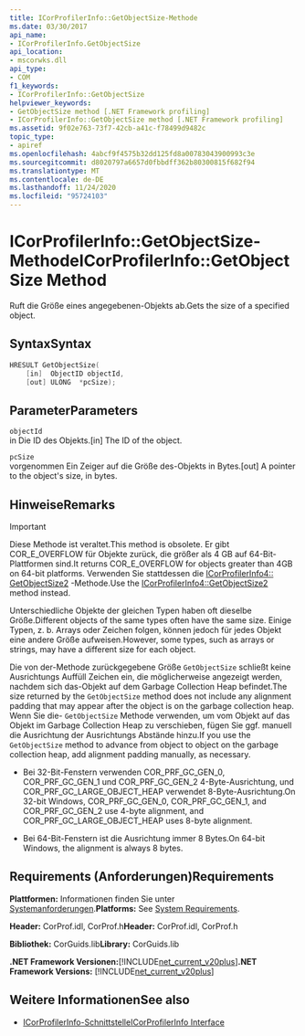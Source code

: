 ```yaml
---
title: ICorProfilerInfo::GetObjectSize-Methode
ms.date: 03/30/2017
api_name:
- ICorProfilerInfo.GetObjectSize
api_location:
- mscorwks.dll
api_type:
- COM
f1_keywords:
- ICorProfilerInfo::GetObjectSize
helpviewer_keywords:
- GetObjectSize method [.NET Framework profiling]
- ICorProfilerInfo::GetObjectSize method [.NET Framework profiling]
ms.assetid: 9f02e763-73f7-42cb-a41c-f78499d9482c
topic_type:
- apiref
ms.openlocfilehash: 4abcf9f4575b32dd125fd8a00783043900993c3e
ms.sourcegitcommit: d8020797a6657d0fbbdff362b80300815f682f94
ms.translationtype: MT
ms.contentlocale: de-DE
ms.lasthandoff: 11/24/2020
ms.locfileid: "95724103"
---
```

# <a name="icorprofilerinfogetobjectsize-method"></a><span data-ttu-id="f30a9-102">ICorProfilerInfo::GetObjectSize-Methode</span><span class="sxs-lookup"><span data-stu-id="f30a9-102">ICorProfilerInfo::GetObjectSize Method</span></span>

<span data-ttu-id="f30a9-103">Ruft die Größe eines angegebenen-Objekts ab.</span><span class="sxs-lookup"><span data-stu-id="f30a9-103">Gets the size of a specified object.</span></span>  
  
## <a name="syntax"></a><span data-ttu-id="f30a9-104">Syntax</span><span class="sxs-lookup"><span data-stu-id="f30a9-104">Syntax</span></span>  
  
```cpp  
HRESULT GetObjectSize(  
    [in]  ObjectID objectId,  
    [out] ULONG  *pcSize);  
```  
  
## <a name="parameters"></a><span data-ttu-id="f30a9-105">Parameter</span><span class="sxs-lookup"><span data-stu-id="f30a9-105">Parameters</span></span>  

 `objectId`  
 <span data-ttu-id="f30a9-106">in Die ID des Objekts.</span><span class="sxs-lookup"><span data-stu-id="f30a9-106">[in] The ID of the object.</span></span>  
  
 `pcSize`  
 <span data-ttu-id="f30a9-107">vorgenommen Ein Zeiger auf die Größe des-Objekts in Bytes.</span><span class="sxs-lookup"><span data-stu-id="f30a9-107">[out] A pointer to the object's size, in bytes.</span></span>  
  
## <a name="remarks"></a><span data-ttu-id="f30a9-108">Hinweise</span><span class="sxs-lookup"><span data-stu-id="f30a9-108">Remarks</span></span>  
  
> [!IMPORTANT]
> <span data-ttu-id="f30a9-109">Diese Methode ist veraltet.</span><span class="sxs-lookup"><span data-stu-id="f30a9-109">This method is obsolete.</span></span> <span data-ttu-id="f30a9-110">Er gibt COR_E_OVERFLOW für Objekte zurück, die größer als 4 GB auf 64-Bit-Plattformen sind.</span><span class="sxs-lookup"><span data-stu-id="f30a9-110">It returns COR_E_OVERFLOW for objects greater than 4GB on 64-bit platforms.</span></span> <span data-ttu-id="f30a9-111">Verwenden Sie stattdessen die  [ICorProfilerInfo4:: GetObjectSize2](icorprofilerinfo4-getobjectsize2-method.md) -Methode.</span><span class="sxs-lookup"><span data-stu-id="f30a9-111">Use the  [ICorProfilerInfo4::GetObjectSize2](icorprofilerinfo4-getobjectsize2-method.md) method instead.</span></span>  
  
 <span data-ttu-id="f30a9-112">Unterschiedliche Objekte der gleichen Typen haben oft dieselbe Größe.</span><span class="sxs-lookup"><span data-stu-id="f30a9-112">Different objects of the same types often have the same size.</span></span> <span data-ttu-id="f30a9-113">Einige Typen, z. b. Arrays oder Zeichen folgen, können jedoch für jedes Objekt eine andere Größe aufweisen.</span><span class="sxs-lookup"><span data-stu-id="f30a9-113">However, some types, such as arrays or strings, may have a different size for each object.</span></span>  
  
 <span data-ttu-id="f30a9-114">Die von der-Methode zurückgegebene Größe `GetObjectSize` schließt keine Ausrichtungs Auffüll Zeichen ein, die möglicherweise angezeigt werden, nachdem sich das-Objekt auf dem Garbage Collection Heap befindet.</span><span class="sxs-lookup"><span data-stu-id="f30a9-114">The size returned by the `GetObjectSize` method does not include any alignment padding that may appear after the object is on the garbage collection heap.</span></span> <span data-ttu-id="f30a9-115">Wenn Sie die- `GetObjectSize` Methode verwenden, um vom Objekt auf das Objekt im Garbage Collection Heap zu verschieben, fügen Sie ggf. manuell die Ausrichtung der Ausrichtungs Abstände hinzu.</span><span class="sxs-lookup"><span data-stu-id="f30a9-115">If you use the `GetObjectSize` method to advance from object to object on the garbage collection heap, add alignment padding manually, as necessary.</span></span>  
  
- <span data-ttu-id="f30a9-116">Bei 32-Bit-Fenstern verwenden COR_PRF_GC_GEN_0, COR_PRF_GC_GEN_1 und COR_PRF_GC_GEN_2 4-Byte-Ausrichtung, und COR_PRF_GC_LARGE_OBJECT_HEAP verwendet 8-Byte-Ausrichtung.</span><span class="sxs-lookup"><span data-stu-id="f30a9-116">On 32-bit Windows, COR_PRF_GC_GEN_0, COR_PRF_GC_GEN_1, and COR_PRF_GC_GEN_2 use 4-byte alignment, and COR_PRF_GC_LARGE_OBJECT_HEAP uses 8-byte alignment.</span></span>  
  
- <span data-ttu-id="f30a9-117">Bei 64-Bit-Fenstern ist die Ausrichtung immer 8 Bytes.</span><span class="sxs-lookup"><span data-stu-id="f30a9-117">On 64-bit Windows, the alignment is always 8 bytes.</span></span>  
  
## <a name="requirements"></a><span data-ttu-id="f30a9-118">Requirements (Anforderungen)</span><span class="sxs-lookup"><span data-stu-id="f30a9-118">Requirements</span></span>  

 <span data-ttu-id="f30a9-119">**Plattformen:** Informationen finden Sie unter [Systemanforderungen](../../get-started/system-requirements.md).</span><span class="sxs-lookup"><span data-stu-id="f30a9-119">**Platforms:** See [System Requirements](../../get-started/system-requirements.md).</span></span>  
  
 <span data-ttu-id="f30a9-120">**Header:** CorProf.idl, CorProf.h</span><span class="sxs-lookup"><span data-stu-id="f30a9-120">**Header:** CorProf.idl, CorProf.h</span></span>  
  
 <span data-ttu-id="f30a9-121">**Bibliothek:** CorGuids.lib</span><span class="sxs-lookup"><span data-stu-id="f30a9-121">**Library:** CorGuids.lib</span></span>  
  
 <span data-ttu-id="f30a9-122">**.NET Framework Versionen:**[!INCLUDE[net_current_v20plus](../../../../includes/net-current-v20plus-md.md)]</span><span class="sxs-lookup"><span data-stu-id="f30a9-122">**.NET Framework Versions:** [!INCLUDE[net_current_v20plus](../../../../includes/net-current-v20plus-md.md)]</span></span>  
  
## <a name="see-also"></a><span data-ttu-id="f30a9-123">Weitere Informationen</span><span class="sxs-lookup"><span data-stu-id="f30a9-123">See also</span></span>

- [<span data-ttu-id="f30a9-124">ICorProfilerInfo-Schnittstelle</span><span class="sxs-lookup"><span data-stu-id="f30a9-124">ICorProfilerInfo Interface</span></span>](icorprofilerinfo-interface.md)
